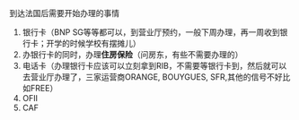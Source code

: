 到达法国后需要开始办理的事情
1. 银行卡（BNP SG等等都可以，到营业厅预约，一般下周办理，再一周收到银行卡；开学的时候学校有摆摊儿）
2. 办银行卡的同时，办理**住房保险**（问房东，有些不需要办理的）
3. 电话卡（办理银行卡应该可以立刻拿到RIB，不需要等银行卡到，然后就可以去营业厅办理了，三家运营商ORANGE, BOUYGUES, SFR,其他的信号不好比如FREE）
4. OFII
5. CAF
